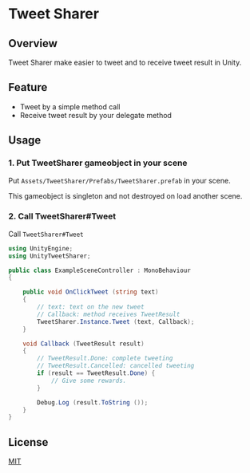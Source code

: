 Tweet Sharer
===

## Overview
Tweet Sharer make easier to tweet and to receive tweet result in Unity.

## Feature
- Tweet by a simple method call
- Receive tweet result by your delegate method

## Usage
### 1. Put TweetSharer gameobject in your scene
Put `Assets/TweetSharer/Prefabs/TweetSharer.prefab` in your scene.

This gameobject is singleton and not destroyed on load another scene.

### 2. Call TweetSharer#Tweet
Call `TweetSharer#Tweet`

```csharp
using UnityEngine;
using UnityTweetSharer;

public class ExampleSceneController : MonoBehaviour
{

    public void OnClickTweet (string text)
    {
        // text: text on the new tweet
        // Callback: method receives TweetResult
        TweetSharer.Instance.Tweet (text, Callback);
    }

    void Callback (TweetResult result)
    {
        // TweetResult.Done: complete tweeting
        // TweetResult.Cancelled: cancelled tweeting
        if (result == TweetResult.Done) {
            // Give some rewards.
        }

        Debug.Log (result.ToString ());
    }
}
```

## License
[MIT](https://github.com/mizoguche/TweetSharer/blob/master/LICENSE)
